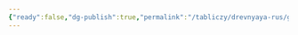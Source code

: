 ```yaml
---
{"ready":false,"dg-publish":true,"permalink":"/tabliczy/drevnyaya-rus/georgievskij-sobor/","dgPassFrontmatter":true}
---
```



